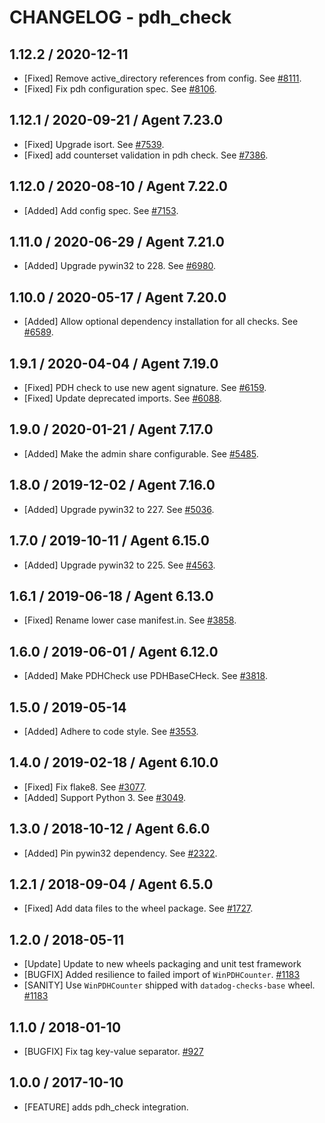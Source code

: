 # CHANGELOG - pdh_check

## 1.12.2 / 2020-12-11

* [Fixed] Remove active_directory references from config. See [#8111](https://github.com/DataDog/integrations-core/pull/8111).
* [Fixed] Fix pdh configuration spec. See [#8106](https://github.com/DataDog/integrations-core/pull/8106).

## 1.12.1 / 2020-09-21 / Agent 7.23.0

* [Fixed] Upgrade isort. See [#7539](https://github.com/DataDog/integrations-core/pull/7539).
* [Fixed] add counterset validation in pdh check. See [#7386](https://github.com/DataDog/integrations-core/pull/7386).

## 1.12.0 / 2020-08-10 / Agent 7.22.0

* [Added] Add config spec. See [#7153](https://github.com/DataDog/integrations-core/pull/7153).

## 1.11.0 / 2020-06-29 / Agent 7.21.0

* [Added] Upgrade pywin32 to 228. See [#6980](https://github.com/DataDog/integrations-core/pull/6980).

## 1.10.0 / 2020-05-17 / Agent 7.20.0

* [Added] Allow optional dependency installation for all checks. See [#6589](https://github.com/DataDog/integrations-core/pull/6589).

## 1.9.1 / 2020-04-04 / Agent 7.19.0

* [Fixed] PDH check to use new agent signature. See [#6159](https://github.com/DataDog/integrations-core/pull/6159).
* [Fixed] Update deprecated imports. See [#6088](https://github.com/DataDog/integrations-core/pull/6088).

## 1.9.0 / 2020-01-21 / Agent 7.17.0

* [Added] Make the admin share configurable. See [#5485](https://github.com/DataDog/integrations-core/pull/5485).

## 1.8.0 / 2019-12-02 / Agent 7.16.0

* [Added] Upgrade pywin32 to 227. See [#5036](https://github.com/DataDog/integrations-core/pull/5036).

## 1.7.0 / 2019-10-11 / Agent 6.15.0

* [Added] Upgrade pywin32 to 225. See [#4563](https://github.com/DataDog/integrations-core/pull/4563).

## 1.6.1 / 2019-06-18 / Agent 6.13.0

* [Fixed] Rename lower case manifest.in. See [#3858](https://github.com/DataDog/integrations-core/pull/3858).

## 1.6.0 / 2019-06-01 / Agent 6.12.0

* [Added] Make PDHCheck use PDHBaseCHeck. See [#3818](https://github.com/DataDog/integrations-core/pull/3818).

## 1.5.0 / 2019-05-14

* [Added] Adhere to code style. See [#3553](https://github.com/DataDog/integrations-core/pull/3553).

## 1.4.0 / 2019-02-18 / Agent 6.10.0

* [Fixed] Fix flake8. See [#3077](https://github.com/DataDog/integrations-core/pull/3077).
* [Added] Support Python 3. See [#3049](https://github.com/DataDog/integrations-core/pull/3049).

## 1.3.0 / 2018-10-12 / Agent 6.6.0

* [Added] Pin pywin32 dependency. See [#2322][1].

## 1.2.1 / 2018-09-04 / Agent 6.5.0

* [Fixed] Add data files to the wheel package. See [#1727][2].

## 1.2.0 / 2018-05-11

* [Update] Update to new wheels packaging and unit test framework
* [BUGFIX] Added resilience to failed import of `WinPDHCounter`. [#1183][3]
* [SANITY] Use `WinPDHCounter` shipped with `datadog-checks-base` wheel. [#1183][3]

## 1.1.0 / 2018-01-10

* [BUGFIX] Fix tag key-value separator. [#927][4]

## 1.0.0 / 2017-10-10

* [FEATURE] adds pdh_check integration.

<!--- The following link definition list is generated by PimpMyChangelog --->
[1]: https://github.com/DataDog/integrations-core/pull/2322
[2]: https://github.com/DataDog/integrations-core/pull/1727
[3]: https://github.com/DataDog/integrations-core/issues/1183
[4]: https://github.com/DataDog/integrations-core/issues/927
